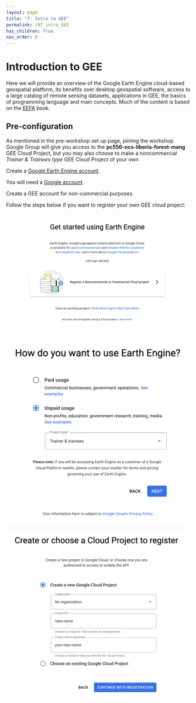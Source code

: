 ```yaml
---
layout: page
title: "7. Intro to GEE"
permalink: /07_intro_GEE
has_children: True
nav_order: 8
---
```


# Introduction to GEE

Here we will provide an overview of the Google Earth Engine cloud-based geospatial platform, its benefits over desktop geospatial software, access to a large catalog of remote sensing datasets, applications in GEE, the basics of programming language and main concepts. Much of the content is based on the [EEFA](https://eefabook.org) book.

## Pre-configuration

As mentioned in the pre-workshop set up page, joining the workshop Google Group will give you access to the **pc556-ncs-liberia-forest-mang** GEE Cloud Project, but you may also choose to make a noncommercial *Trainer & Trainees type* GEE Cloud Project of your own 


Create a [Google Earth Engine account](https://code.earthengine.google.com/register). 

You will need a [Google account](https://accounts.google.com/signup). 

Create a GEE account for non-commercial purposes.

Follow the steps below if you want to register your own GEE cloud project:

<img align="center" src="./images/setup/setup_gee1.png" vspace="10" width="600">

<img align="center" src="./images/setup/setup_gee2.png" vspace="10" width="600">

<img align="center" src="./images/setup/setup_gee3.png" vspace="10" width="600">
